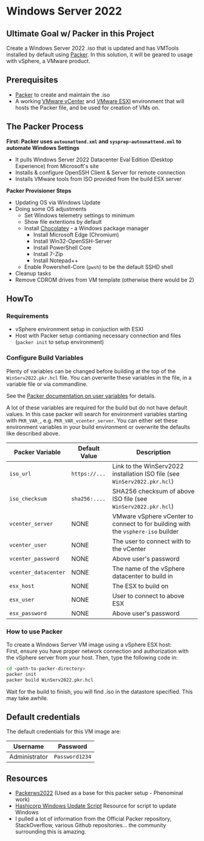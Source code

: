 # Windows Server 2022

## Ultimate Goal w/ Packer in this Project

Create a Windows Server 2022 .iso that is updated and has VMTools installed by default using [Packer](https://www.packer.io/). In this solution, it will be geared to usage with vSphere, a VMware product.

## Prerequisites

* [Packer](https://www.packer.io/downloads) to create and maintain the .iso
* A working [VMware vCenter](https://www.vmware.com/products/vcenter-server.html) and [VMware ESXI](https://www.vmware.com/products/esxi-and-esx.html) environment that will hosts the Packer file, and be used for creation of VMs on.

## The Packer Process

**First: Packer uses `autounattend.xml` and `sysprep-autounattend.xml` to automate Windows Settings**
  * It pulls Windows Server 2022 Datacenter Eval Edition (Desktop Experience) from Microsoft's site
  * Installs & configure OpenSSH Client & Server for remote connection
  * Installs VMware tools from ISO provided from the build ESX server

**Packer Provisioner Steps**
* Updating OS via Windows Update
* Doing some OS adjustments
  * Set Windows telemetry settings to minimum
  * Show file extentions by default
  * Install [Chocolatey](https://chocolatey.org/) - a Windows package manager
    * Install Microsoft Edge (Chromium)
    * Install Win32-OpenSSH-Server
    * Install PowerShell Core
    * Install 7-Zip
    * Install Notepad++
  * Enable Powershell-Core (`pwsh`) to be the default SSHD shell
* Cleanup tasks
* Remove CDROM drives from VM template (otherwise there would be 2)

## HowTo

### Requirements

* vSphere environment setup in conjuction with ESXI
* Host with Packer setup contianing necessary connection and files (`packer init` to setup environment)

### Configure Build Variables

Plenty of variables can be changed before building at the top of the `WinServ2022.pkr.hcl` file.
You can overwrite these variables in the file, in a variable file or via commandline.

See the [Packer documentation on user variables](https://www.packer.io/docs/templates/hcl_templates/variables) for details.

A lot of these variables are required for the build but do not have default values. 
In this case packer will search for environment variables starting with `PKR_VAR_`, e.g. `PKR_VAR_vcenter_server`. 
You can either set these environment variables in your build environment or overwrite the defaults like described above.

| Packer Variable      | Default Value | Description                                                                                                                                                    |
| -------------------- | ------------- | -------------------------------------------------------------------------------------------------------------------------------------------------------------- |
| `iso_url`            | `https://...` | Link to the WinServ2022 installation ISO file (see `WinServ2022.pkr.hcl`)                                                                                                   |
| `iso_checksum`       | `sha256:....` | SHA256 checksum of above ISO file (see `WinServ2022.pkr.hcl`)                                                                                                          |
| `vcenter_server`     | NONE          | VMware vSphere vCenter to connect to for building with the `vsphere-iso` builder                                                                               |
| `vcenter_user`       | NONE          | The user to connect with to the vCenter                                                                                                                        |
| `vcenter_password`   | NONE          | Above user's password                                                                                                                                          |
| `vcenter_datacenter` | NONE          | The name of the vSphere datacenter to build in                                                                                                                 |
| `esx_host`           | NONE          | The ESX to build on                                                                                                                                            |
| `esx_user`           | NONE          | User to connect to above ESX                                                                                                                                   |
| `esx_password`       | NONE          | Above user's password                                                                                                                                          |


### How to use Packer

To create a Windows Server VM image using a vSphere ESX host:
<br>
First, ensure you have proper network connection and authorization with the vSphere server from your host. Then, type the following code in: <br>
```sh
cd <path-to-packer-directory>
packer init
packer build WinServ2022.pkr.hcl
```

Wait for the build to finish, you will find .iso in the datastore specified. This may take awhile.

## Default credentials

The default credentials for this VM image are:

| Username      | Password    |
| ------------- | ----------- |
| Administrator | `Password1234`|

## Resources

- [Packerws2022](https://github.com/dteslya/win-iac-lab/tree/master/packer) (Used as a base for this packer setup - Phenominal work)
- [Hashicorp Windows Update Script](https://github.com/hashicorp/best-practices/blob/master/packer/scripts/windows/install_windows_updates.ps1) Resource for script to update Windows
- I pulled a lot of information from the Official Packer repository, StackOverflow, various Github repositories... the community surrounding this is amazing.